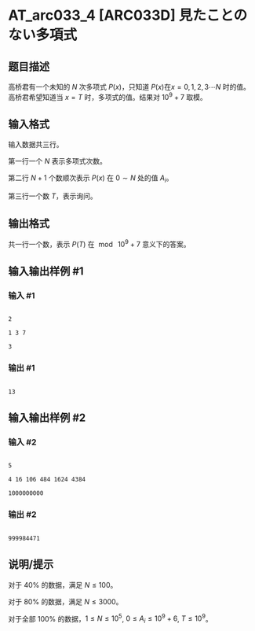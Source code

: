 # AT_arc033_4 [ARC033D] 見たことのない多項式

## 题目描述

高桥君有一个未知的 $N$ 次多项式 $P(x)$，只知道 $P(x)$在$x=0,1,2,3\cdots N$ 时的值。高桥君希望知道当 $x=T$ 时，多项式的值。结果对 $10^9+7$ 取模。

## 输入格式

输入数据共三行。

第一行一个 $N$ 表示多项式次数。

第二行 $N+1$ 个数顺次表示 $P(x)$ 在 $0\sim N$ 处的值 $A_i$。

第三行一个数 $T$，表示询问。

## 输出格式

共一行一个数，表示 $P(T)$ 在 $\bmod\ 10^9+7$ 意义下的答案。

## 输入输出样例 #1

### 输入 #1

```
2
1 3 7
3
```

### 输出 #1

```
13
```

## 输入输出样例 #2

### 输入 #2

```
5
4 16 106 484 1624 4384
1000000000
```

### 输出 #2

```
999984471
```

## 说明/提示

对于 $40 \%$ 的数据，满足 $N \leq 100$。

对于 $80 \%$ 的数据，满足 $N \leq 3000$。

对于全部 $100 \%$ 的数据，$1 \leq N \leq 10^5$, $0 \leq A_i \leq 10^9+6$, $T \leq 10^9$。